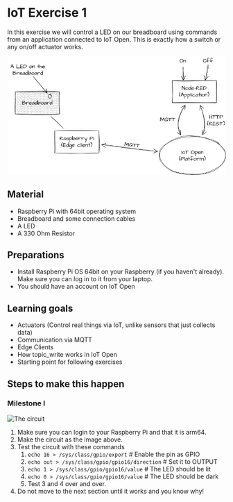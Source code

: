 # IoT Exercise 1

In this exercise we will control a LED on our breadboard using commands from an
application connected to IoT Open. This is exactly how a switch or any on/off
actuator works.

![Overview of the goal for this exercise](../images/exercise-1-overview.png)

## Material

- Raspberry Pi with 64bit operating system
- Breadboard and some connection cables
- A LED
- A 330 Ohm Resistor

## Preparations

- Install Raspberry Pi OS 64bit on your Raspberry (if you haven't already). Make
  sure you can log in to it from your laptop.
- You should have an account on IoT Open

## Learning goals

- Actuators (Control real things via IoT, unlike sensors that just collects data)
- Communication via MQTT
- Edge Clients
- How topic\_write works in IoT Open
- Starting point for following exercises

## Steps to make this happen


### Milestone I

![The circuit](../images/exercise-1-curcuit.png)

1. Make sure you can login to your Raspberry Pi and that it is arm64.
1. Make the circuit as the image above.
1. Test the circuit with these commands
   1. `echo 16 > /sys/class/gpio/export` # Enable the pin as GPIO
   1. `echo out > /sys/class/gpio/gpio16/direction` # Set it to OUTPUT
   1. `echo 1 > /sys/class/gpio/gpio16/value` # The LED should be lit
   1. `echo 0 > /sys/class/gpio/gpio16/value` # The LED should be dark
   1. Test 3 and 4 over and over.
1. Do not move to the next section until it works and you know why!
